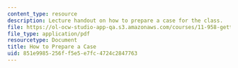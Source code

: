 ```yaml
---
content_type: resource
description: Lecture handout on how to prepare a case for the class.
file: https://ol-ocw-studio-app-qa.s3.amazonaws.com/courses/11-958-getting-things-implemented-strategy-people-performance-and-leadership-january-iap-2009/851e9985256ff5e5e7fc4724c2847763_prepare_case.pdf
file_type: application/pdf
resourcetype: Document
title: How to Prepare a Case
uid: 851e9985-256f-f5e5-e7fc-4724c2847763
---
```

